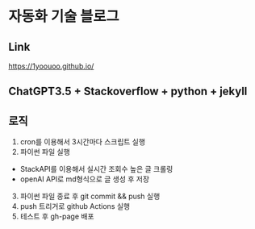 # 자동화 기술 블로그

## Link
  https://1yoouoo.github.io/

## ChatGPT3.5 + Stackoverflow + python + jekyll

## 로직
1. cron를 이용해서 3시간마다 스크립트 실행
2. 파이썬 파일 실행
  - StackAPI를 이용해서 실시간 조회수 높은 글 크롤링
  - openAI API로 md형식으로 글 생성 후 저장
3. 파이썬 파일 종료 후 git commit && push 실행
4. push 트리거로 github Actions 실행
5. 테스트 후 gh-page 배포
